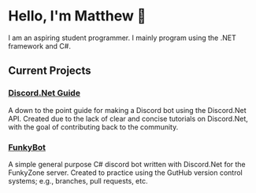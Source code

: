 # Hello, I'm Matthew 👋
I am an aspiring student programmer. I mainly program using the .NET framework and C#.
<!--
![](https://cdn.discordapp.com/attachments/756953114065633321/758855015590264862/readme.png)
-->

## Current Projects
### [Discord.Net Guide](https://github.com/SoupyzInc/Discord.Net-Guide)
A down to the point guide for making a Discord bot using the Discord.Net API. Created due to the lack of clear and concise tutorials on Discord.Net, with the goal of contributing back to the community.

### [FunkyBot](https://github.com/SoupyzInc/FunkyBot)
A simple general purpose C# discord bot written with Discord.Net for the FunkyZone server. Created to practice using the GutHub version control systems; e.g., branches, pull requests, etc.
